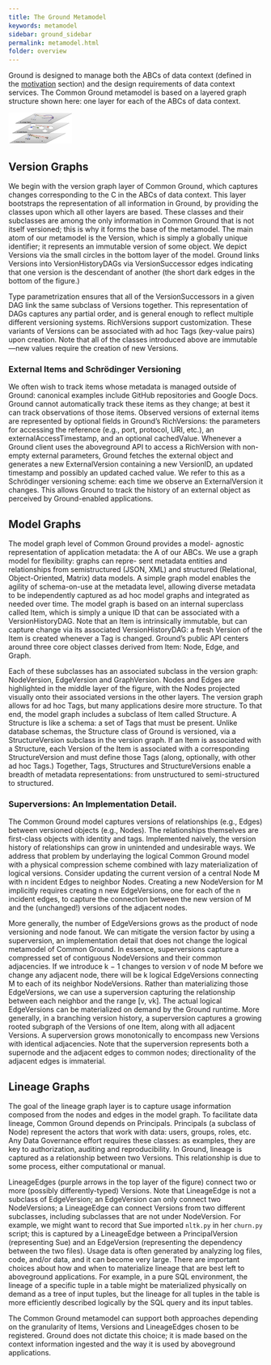 ```yaml
---
title: The Ground Metamodel
keywords: metamodel
sidebar: ground_sidebar
permalink: metamodel.html
folder: overview
---
```


Ground is designed to manage both the ABCs of data context (defined in the [motivation](motivation.html) section) and the design requirements of data context services. 
The Common Ground metamodel is based on a layered graph structure shown here: one layer for each of the ABCs of data context. 

<img src="../../images/Metamodel.png" alt="Ground" width="25%" /><br/>

## Version Graphs
We begin with the version graph layer of Common Ground, which captures changes corresponding to the C in the ABCs of data context. 
This layer bootstraps the representation of all information in Ground, by providing the classes upon which all other layers are based. 
These classes and their subclasses are among the only information in Common Ground that is not itself versioned; this is why it forms the base of the metamodel. 
The main atom of our metamodel is the Version, which is simply a globally unique identifier; it represents an immutable version of some object. 
We depict Versions via the small circles in the bottom layer of the model. 
Ground links Versions into VersionHistoryDAGs via VersionSuccessor edges indicating that one version is the descendant of another (the short dark edges in the bottom of the figure.) 

Type parametrization ensures that all of the VersionSuccessors in a given DAG link the same subclass of Versions together. 
This representation of DAGs captures any partial order, and is general enough to reflect multiple different versioning systems. 
RichVersions support customization. 
These variants of Versions can be associated with ad hoc Tags (key-value pairs) upon creation. 
Note that all of the classes introduced above are immutable—new values require the creation of new Versions. 

### External Items and Schrödinger Versioning 
We often wish to track items whose metadata is managed outside of Ground: canonical examples include GitHub repositories and Google Docs. 
Ground cannot automatically track these items as they change; at best it can track observations of those items. 
Observed versions of external items are represented by optional fields in Ground’s RichVersions: the parameters for accessing the reference (e.g., port, protocol, URI, etc.), an externalAccessTimestamp, and an optional cachedValue. 
Whenever a Ground client uses the aboveground API to access a RichVersion with non-empty external parameters, Ground fetches the external object and generates a new ExternalVersion containing a new VersionID, an updated timestamp and possibly an updated cached value. 
We refer to this as a Schrödinger versioning scheme: each time we observe an ExternalVersion it changes. This allows Ground to track the history of an external object as perceived by Ground-enabled applications. 

## Model Graphs
The model graph level of Common Ground provides a model- agnostic representation of application metadata: the A of our ABCs.
We use a graph model for flexibility: graphs can repre- sent metadata entities and relationships from semistructured (JSON, XML) and structured (Relational, Object-Oriented, Matrix) data models.
A simple graph model enables the agility of schema-on-use at the metadata level, allowing diverse metadata to be independently captured as ad hoc model graphs and integrated as needed over time. 
The model graph is based on an internal superclass called Item, which is simply a unique ID that can be associated with a VersionHistoryDAG. 
Note that an Item is intrinsically immutable, but can capture change via its associated VersionHistoryDAG: a fresh Version of the Item is created whenever a Tag is changed. 
Ground’s public API centers around three core object classes derived from Item: Node, Edge, and Graph. 

Each of these subclasses has an associated subclass in the version graph: NodeVersion, EdgeVersion and GraphVersion. 
Nodes and Edges are highlighted in the middle layer of the figure, with the Nodes projected visually onto their associated versions in the other layers. 
The version graph allows for ad hoc Tags, but many applications desire more structure. 
To that end, the model graph includes a subclass of Item called Structure. 
A Structure is like a schema: a set of Tags that must be present. 
Unlike database schemas, the Structure class of Ground is versioned, via a StructureVersion subclass in the version graph. 
If an Item is associated with a Structure, each Version of the Item is associated with a corresponding StructureVersion and must define those Tags (along, optionally, with other ad hoc Tags.) 
Together, Tags, Structures and StructureVersions enable a breadth of metadata representations: from unstructured to semi-structured to structured. 

### Superversions: An Implementation Detail. 
The Common Ground model captures versions of relationships (e.g., Edges) between versioned objects (e.g., Nodes). 
The relationships themselves are first-class objects with identity and tags. 
Implemented naively, the version history of relationships can grow in unintended and undesirable ways. 
We address that problem by underlaying the logical Common Ground model with a physical compression scheme combined with lazy materialization of logical versions. 
Consider updating the current version of a central Node M with n incident Edges to neighbor Nodes. 
Creating a new NodeVersion for M implicitly requires creating n new EdgeVersions, one for each of the n incident edges, to capture the connection between the new version of M and the (unchanged!) versions of the adjacent nodes. 

More generally, the number of EdgeVersions grows as the product of node versioning and node fanout. 
We can mitigate the version factor by using a superversion, an implementation detail that does not change the logical metamodel of Common Ground. 
In essence, superversions capture a compressed set of contiguous NodeVersions and their common adjacencies. 
If we introduce k − 1 changes to version v of node M before we change any adjacent node, there will be k logical EdgeVersions connecting M to each of its neighbor NodeVersions. 
Rather than materializing those EdgeVersions, we can use a superversion capturing the relationship between each neighbor and the range \[v, vk\]. 
The actual logical EdgeVersions can be materialized on demand by the Ground runtime. 
More generally, in a branching version history, a superversion captures a growing rooted subgraph of the Versions of one Item, along with all adjacent Versions. 
A superversion grows monotonically to encompass new Versions with identical adjacencies. Note that the superversion represents both a supernode and the adjacent edges to common nodes; directionality of the adjacent edges is immaterial.

## Lineage Graphs
The goal of the lineage graph layer is to capture usage information composed from the nodes and edges in the model graph.
To facilitate data lineage, Common Ground depends on Principals.
Principals (a subclass of Node) represent the actors that work with data: users, groups, roles, etc. 
Any Data Governance effort requires these classes: as examples, they are key to authorization, auditing and reproducibility. 
In Ground, lineage is captured as a relationship between two Versions. 
This relationship is due to some process, either computational or manual. 

LineageEdges (purple arrows in the top layer of the figure) connect two or more (possibly differently-typed) Versions.
Note that LineageEdge is not a subclass of EdgeVersion; an EdgeVersion can only connect two NodeVersions; a LineageEdge can connect Versions from two different subclasses, including subclasses that are not under NodeVersion.
For example, we might want to record that Sue imported `nltk.py` in her `churn.py` script; this is captured by a LineageEdge between a PrincipalVersion (representing Sue) and an EdgeVersion (representing the dependency between the two files). 
Usage data is often generated by analyzing log files, code, and/or data, and it can become very large.
There are important choices about how and when to materialize lineage that are best left to aboveground applications. 
For example, in a pure SQL environment, the lineage of a specific tuple in a table might be materialized physically on demand as a tree of input tuples, but the lineage for all tuples in the table is more efficiently described logically by the SQL query and its input tables.

The Common Ground metamodel can support both approaches depending on the granularity of Items, Versions and LineageEdges chosen to be registered. 
Ground does not dictate this choice; it is made based on the context information ingested and the way it is used by aboveground applications.
